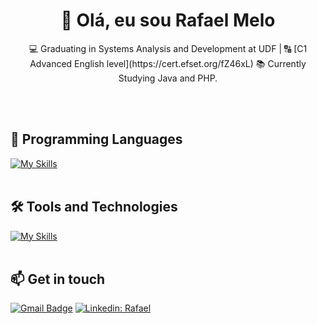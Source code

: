 <h1 align="center">👋 Olá, eu sou Rafael Melo</h1>

<p align="center">
  💻 Graduating in Systems Analysis and Development at UDF |
  🔠 [C1 Advanced English level](https://cert.efset.org/fZ46xL)
  📚 Currently Studying Java and PHP.
</p><br><br>


## 🚀 Programming Languages
[![My Skills](https://skillicons.dev/icons?i=java)](https://skillicons.dev)<br><br>

## 🛠️ Tools and Technologies
[![My Skills](https://skillicons.dev/icons?i=intellij,mysql,bootstrap,git,github)](https://skillicons.dev)<br><br>

## 📫 Get in touch

[![Gmail Badge](https://img.shields.io/badge/-{rafaelmelodev223@gmail.com}-006bed?style=flat-square&logo=Gmail&logoColor=white&link=mailto:{SeuEmail})](mailto:{SeuEmail})
[![Linkedin: Rafael](https://img.shields.io/badge/-rafaelmelo-blue?style=flat-square&logo=Linkedin&logoColor=white&link=https://www.linkedin.com/in/devellenias/)](https://www.linkedin.com/in/rafael-melo-souza/)
<br><br>
